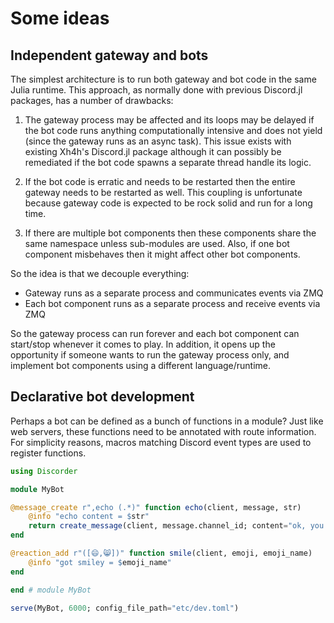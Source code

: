 # Some ideas

## Independent gateway and bots

The simplest architecture is to run both gateway and bot code in the same Julia runtime.
This approach, as normally done with previous Discord.jl packages, has a number of drawbacks:

1. The gateway process may be affected and its loops may be delayed if the bot code runs anything computationally intensive and does not yield (since the gateway runs as an async task). This issue exists with existing Xh4h's Discord.jl package although it can possibly be remediated if the bot code spawns a separate thread handle its logic.

2. If the bot code is erratic and needs to be restarted then the entire gateway needs to be restarted as well. This coupling is unfortunate because gateway code is expected to be rock solid and run for a long time.

3. If there are multiple bot components then these components share the same namespace unless sub-modules are used. Also, if one bot component misbehaves then it might affect other bot components.

So the idea is that we decouple everything:

- Gateway runs as a separate process and communicates events via ZMQ
- Each bot component runs as a separate process and receive events via ZMQ

So the gateway process can run forever and each bot component can start/stop whenever it comes to play.
In addition, it opens up the opportunity if someone wants to run the gateway process only, and implement
bot components using a different language/runtime.

## Declarative bot development

Perhaps a bot can be defined as a bunch of functions in a module?
Just like web servers, these functions need to be annotated with route
information. For simplicity reasons, macros matching Discord event types
are used to register functions.

```julia
using Discorder

module MyBot

@message_create r",echo (.*)" function echo(client, message, str)
    @info "echo content = $str"
    return create_message(client, message.channel_id; content="ok, you said: $str")
end

@reaction_add r"([😄,😸])" function smile(client, emoji, emoji_name)
    @info "got smiley = $emoji_name"
end

end # module MyBot

serve(MyBot, 6000; config_file_path="etc/dev.toml")
```
